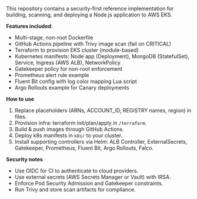 This repository contains a security-first reference implementation for building, scanning, and deploying a Node.js application to AWS EKS.
 
**Features included**:
- Multi-stage, non-root Dockerfile
- GitHub Actions pipeline with Trivy image scan (fail on CRITICAL)
- Terraform to provision EKS cluster (module-based)
- Kubernetes manifests: Node app (Deployment), MongoDB (StatefulSet), Service, Ingress (AWS ALB), NetworkPolicy
- Gatekeeper policy for non-root enforcement
- Prometheus alert rule example
- Fluent Bit config with log color mapping Lua script
- Argo Rollouts example for Canary deployments
 
**How to use**
1. Replace placeholders (ARNs, ACCOUNT_ID, REGISTRY names, region) in files.
2. Provision infra: terraform init/plan/apply in `/terraform`.
3. Build & push images through GitHub Actions.
4. Deploy k8s manifests in `k8s/` to your cluster.
5. Install supporting controllers via Helm: ALB Controller, ExternalSecrets, Gatekeeper, Prometheus, Fluent Bit, Argo Rollouts, Falco.
 
**Security notes**
- Use OIDC for CI to authenticate to cloud providers.
- Use external secrets (AWS Secrets Manager or Vault) with IRSA.
- Enforce Pod Security Admission and Gatekeeper constraints.
- Run Trivy and store scan artifacts for compliance.

